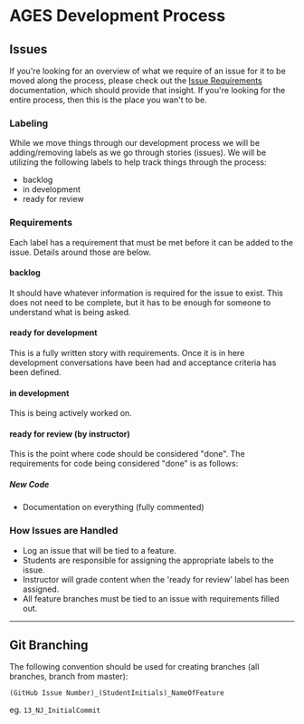 # AGES Development Process

## Issues
If you're looking for an overview of what we require of an issue for it to be
moved along the process, please check out the <a href="issue_requirements.md" title="Issue Requirements">Issue Requirements</a>
documentation, which should provide that insight. If you're looking for the
entire process, then this is the place you wan't to be.

### Labeling
While we move things through our development process we will be adding/removing
labels as we go through stories (issues). We will be utilizing the following
labels to help track things through the process:

- backlog
- in development
- ready for review

### Requirements
Each label has a requirement that must be met before it can be added to the
issue. Details around those are below.

#### backlog
It should have whatever information is required for the issue to exist. This
does not need to be complete, but it has to be enough for someone to understand
what is being asked.

#### ready for development
This is a fully written story with requirements. Once it is in here development
conversations have been had and acceptance criteria has been defined.

#### in development
This is being actively worked on.

#### ready for review (by instructor)
This is the point where code should be considered "done". The requirements for
code being considered "done" is as follows:

##### New Code
- Documentation on everything (fully commented)

### How Issues are Handled

- Log an issue that will be tied to a feature.
- Students are responsible for assigning the appropriate labels to the issue.
- Instructor will grade content when the 'ready for review' label has been assigned.
- All feature branches must be tied to an issue with requirements filled out.

---

## Git Branching
The following convention should be used for creating branches (all branches,
branch from master):

`(GitHub Issue Number)_(StudentInitials)_NameOfFeature`

eg. `13_NJ_InitialCommit`
